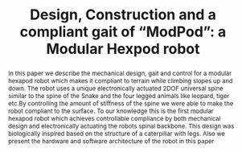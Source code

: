 ---
layout: project-page-new
title: "Design, Construction and a compliant gait of “ModPod”: a Modular
Hexpod robot"
authors:
  - name: Sriranjan Rasaktla
    sup: #
  - name: K. Madhava Krishna
    sup: #
  - name: Bipin Indurkhya
    sup: #
affiliations:
  - name: IIIT Hyderabad, India
    link: https://robotics.iiit.ac.in
    sup: #
permalink: /publications/2010/Sriranjan_Design-Construction/
abstract: "In this paper we describe the mechanical design, gait and control for a modular hexapod robot which makes it compliant to terrain while climbing slopes up and down. The robot uses a unique electronically
actuated 2DOF universal spine similar to the spine of the Snake and the four legged animals like leopard, tiger etc.By controlling the amount of stiffness of the spine we were able to make the robot compliant to the surface. To our knowledge this is the first modular hexapod robot
which achieves controllable compliance by both mechanical design and electronically actuating the robots spinal backbone. This design was biologically inspired based on the structure of a caterpillar with legs. Also we present the hardware and software architecture of the robot in this paper "
paper: https://ieeexplore.ieee.org/stamp/stamp.jsp?tp=&arnumber=5723524
# video: https://robotics.iiit.ac.in/videos/SuspensionBasedClimbingMechanism/arun_etal_iros10.mp4
# iframe: https://www.youtube.com/embed/jhjskX4FQwA

---